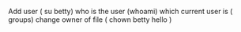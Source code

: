 Add user ( su  betty) 
who is the user (whoami)
which current user is ( groups) 
change owner of file ( chown betty hello )
